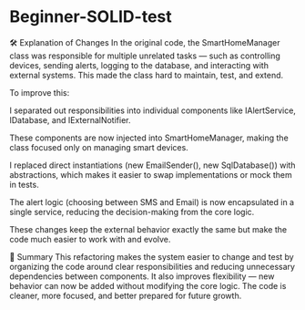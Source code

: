 # Beginner-SOLID-test
🛠️ Explanation of Changes
In the original code, the SmartHomeManager class was responsible for multiple unrelated tasks — such as controlling devices, sending alerts, logging to the database, and interacting with external systems. This made the class hard to maintain, test, and extend.

To improve this:

I separated out responsibilities into individual components like IAlertService, IDatabase, and IExternalNotifier.

These components are now injected into SmartHomeManager, making the class focused only on managing smart devices.

I replaced direct instantiations (new EmailSender(), new SqlDatabase()) with abstractions, which makes it easier to swap implementations or mock them in tests.

The alert logic (choosing between SMS and Email) is now encapsulated in a single service, reducing the decision-making from the core logic.

These changes keep the external behavior exactly the same but make the code much easier to work with and evolve.

📌 Summary
This refactoring makes the system easier to change and test by organizing the code around clear responsibilities and reducing unnecessary dependencies between components.
It also improves flexibility — new behavior can now be added without modifying the core logic. The code is cleaner, more focused, and better prepared for future growth.